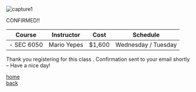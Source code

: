 ![capture1](https://user-images.githubusercontent.com/44885441/48521130-2ff67780-e841-11e8-8efa-807518dbd66f.PNG)

CONFIRMED!! 


|   Course   | Instructor      | Cost    | Schedule              |
|:----------:|-----------------|---------|-----------------------|
| - SEC 6050 | Mario Yepes     | $1,600  | Wednesday /   Tuesday 

Thank you registering for this class . Confirmation sent to your email shortly – Have a nice day!


[home](https://cezenekwe.github.io/Team-Brilliant/)
<br>
[back](https://cezenekwe.github.io/backup/Program-1.html)
